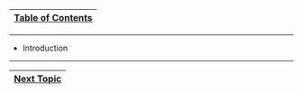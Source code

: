 |[Table of Contents](00-Table-of-Contents.md)|
|---|

---

* Introduction

---

|[Next Topic](01_Introduction.md)|
|---|
